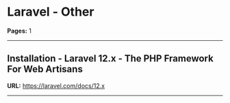 # Laravel - Other

**Pages:** 1

---

## Installation - Laravel 12.x - The PHP Framework For Web Artisans

**URL:** https://laravel.com/docs/12.x

---
